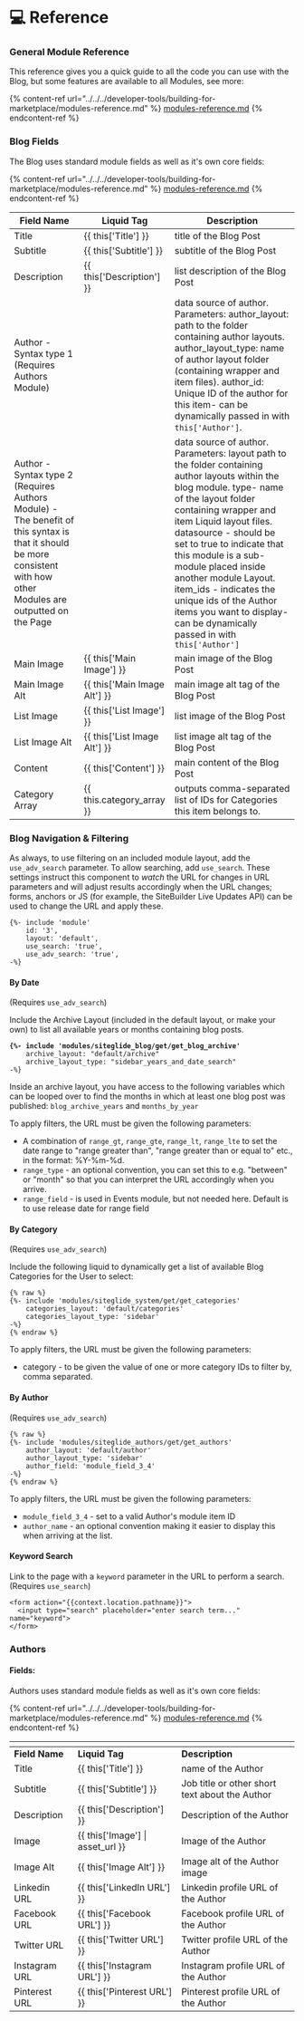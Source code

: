 # 💻 Reference

### General Module Reference

This reference gives you a quick guide to all the code you can use with the Blog, but some features are available to all Modules, see more:

{% content-ref url="../../../developer-tools/building-for-marketplace/modules-reference.md" %}
[modules-reference.md](../../../developer-tools/building-for-marketplace/modules-reference.md)
{% endcontent-ref %}

### Blog Fields

The Blog uses standard module fields as well as it's own core fields:

{% content-ref url="../../../developer-tools/building-for-marketplace/modules-reference.md" %}
[modules-reference.md](../../../developer-tools/building-for-marketplace/modules-reference.md)
{% endcontent-ref %}

| **Field Name**                                                                                                                                                      | **Liquid Tag**                  | **Description**                                                                                                                                                                                                                                                                                                                                                                                                                                       |
| ------------------------------------------------------------------------------------------------------------------------------------------------------------------- | ------------------------------- | ----------------------------------------------------------------------------------------------------------------------------------------------------------------------------------------------------------------------------------------------------------------------------------------------------------------------------------------------------------------------------------------------------------------------------------------------------- |
| Title                                                                                                                                                               | \{{ this\['Title'] \}}          | title of the Blog Post                                                                                                                                                                                                                                                                                                                                                                                                                                |
| Subtitle                                                                                                                                                            | \{{ this\['Subtitle'] \}}       | subtitle of the Blog Post                                                                                                                                                                                                                                                                                                                                                                                                                             |
| Description                                                                                                                                                         | \{{ this\['Description'] \}}    | list description of the Blog Post                                                                                                                                                                                                                                                                                                                                                                                                                     |
| Author - Syntax type 1 (Requires Authors Module)                                                                                                                    |                                 | data source of author. Parameters: author\_layout: path to the folder containing author layouts. author\_layout\_type: name of author layout folder (containing wrapper and item files). author\_id: Unique ID of the author for this item- can be dynamically passed in with `this['Author']`.                                                                                                                                                       |
| Author - Syntax type 2 (Requires Authors Module) - The benefit of this syntax is that it should be more consistent with how other Modules are outputted on the Page |                                 | data source of author. Parameters: layout path to the folder containing author layouts within the blog module. type- name of the layout folder containing wrapper and item Liquid layout files. datasource - should be set to true to indicate that this module is a sub-module placed inside another module Layout. item\_ids - indicates the unique ids of the Author items you want to display- can be dynamically passed in with `this['Author']` |
| Main Image                                                                                                                                                          | \{{ this\['Main Image'] \}}     | main image of the Blog Post                                                                                                                                                                                                                                                                                                                                                                                                                           |
| Main Image Alt                                                                                                                                                      | \{{ this\['Main Image Alt'] \}} | main image alt tag of the Blog Post                                                                                                                                                                                                                                                                                                                                                                                                                   |
| List Image                                                                                                                                                          | \{{ this\['List Image'] \}}     | list image of the Blog Post                                                                                                                                                                                                                                                                                                                                                                                                                           |
| List Image Alt                                                                                                                                                      | \{{ this\['List Image Alt'] \}} | list image alt tag of the Blog Post                                                                                                                                                                                                                                                                                                                                                                                                                   |
| Content                                                                                                                                                             | \{{ this\['Content'] \}}        | main content of the Blog Post                                                                                                                                                                                                                                                                                                                                                                                                                         |
| Category Array                                                                                                                                                      | \{{ this.category\_array \}}    | outputs comma-separated list of IDs for Categories this item belongs to.                                                                                                                                                                                                                                                                                                                                                                              |

### Blog Navigation & Filtering

As always, to use filtering on an included module layout, add the `use_adv_search` parameter. To allow searching, add `use_search`. These settings instruct this component to _watch_ the URL for changes in URL parameters and will adjust results accordingly when the URL changes; forms, anchors or JS (for example, the SiteBuilder Live Updates API) can be used to change the URL and apply these.

```
{%- include 'module'
    id: '3',
    layout: 'default',
    use_search: 'true',
    use_adv_search: 'true',
-%}
```

#### By Date

(Requires `use_adv_search`)

Include the Archive Layout (included in the default layout, or make your own) to list all available years or months containing blog posts.

<pre class="language-liquid"><code class="lang-liquid"><strong>{%- include 'modules/siteglide_blog/get/get_blog_archive'
</strong>    archive_layout: "default/archive"
    archive_layout_type: "sidebar_years_and_date_search" 
-%}
</code></pre>

Inside an archive layout, you have access to the following variables which can be looped over to find the months in which at least one blog post was published: `blog_archive_years` and `months_by_year`

To apply filters, the URL must be given the following parameters:

* A combination of `range_gt`, `range_gte`, `range_lt`, `range_lte` to set the date range to "range greater than", "range greater than or equal to" etc., in the format: %Y-%m-%d.
* `range_type` - an optional convention, you can set this to e.g. "between" or "month" so that you can interpret the URL accordingly when you arrive.
* `range_field` - is used in Events module, but not needed here. Default is to use release date for range field

#### By Category

(Requires `use_adv_search`)

Include the following liquid to dynamically get a list of available Blog Categories for the User to select:

```liquid
{% raw %}
{%- include 'modules/siteglide_system/get/get_categories'
    categories_layout: 'default/categories'
    categories_layout_type: 'sidebar' 
-%}
{% endraw %}
```

To apply filters, the URL must be given the following parameters:

* category - to be given the value of one or more category IDs to filter by, comma separated.

#### By Author

(Requires `use_adv_search`)

```liquid
{% raw %}
{%- include 'modules/siteglide_authors/get/get_authors'
    author_layout: 'default/author'
    author_layout_type: 'sidebar'
    author_field: 'module_field_3_4' 
-%}
{% endraw %}
```

To apply filters, the URL must be given the following parameters:

* `module_field_3_4` - set to a valid Author's module item ID
* `author_name` - an optional convention making it easier to display this when arriving at the list.

#### Keyword Search

Link to the page with a `keyword` parameter in the URL to perform a search. (Requires `use_search`)

```
<form action="{{context.location.pathname}}">
  <input type="search" placeholder="enter search term..." name="keyword">
</form> 
```

### Authors

#### Fields:

Authors uses standard module fields as well as it's own core fields:

{% content-ref url="../../../developer-tools/building-for-marketplace/modules-reference.md" %}
[modules-reference.md](../../../developer-tools/building-for-marketplace/modules-reference.md)
{% endcontent-ref %}

<table data-header-hidden data-full-width="true"><thead><tr><th></th><th></th><th></th></tr></thead><tbody><tr><td><strong>Field Name</strong></td><td><strong>Liquid Tag</strong></td><td><strong>Description</strong></td></tr><tr><td>Title</td><td>{{ this['Title'] }}</td><td>name of the Author</td></tr><tr><td>Subtitle</td><td>{{ this['Subtitle'] }}</td><td>Job title or other short text about the Author</td></tr><tr><td>Description</td><td>{{ this['Description'] }}</td><td>Description of the Author</td></tr><tr><td>Image</td><td>{{ this['Image'] | asset_url }}</td><td>Image of the Author</td></tr><tr><td>Image Alt</td><td>{{ this['Image Alt'] }}</td><td>Image alt of the Author image</td></tr><tr><td>Linkedin URL</td><td>{{ this['LinkedIn URL'] }}</td><td>Linkedin profile URL of the Author</td></tr><tr><td>Facebook URL</td><td>{{ this['Facebook URL'] }}</td><td>Facebook profile URL of the Author</td></tr><tr><td>Twitter URL</td><td>{{ this['Twitter URL'] }}</td><td>Twitter profile URL of the Author</td></tr><tr><td>Instagram URL</td><td>{{ this['Instagram URL'] }}</td><td>Instagram profile URL of the Author</td></tr><tr><td>Pinterest URL</td><td>{{ this['Pinterest URL'] }}</td><td>Pinterest profile URL of the Author</td></tr></tbody></table>
